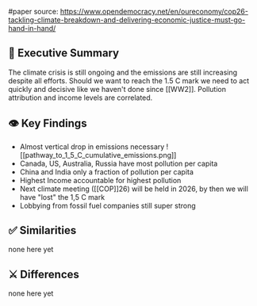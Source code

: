 #paper
source: https://www.opendemocracy.net/en/oureconomy/cop26-tackling-climate-breakdown-and-delivering-economic-justice-must-go-hand-in-hand/
## 📎 Executive Summary
The climate crisis is still ongoing and the emissions are still increasing despite all efforts. Should we want to reach the 1.5 C mark we need to act quickly and decisive like we haven't done since [[WW2]]. Pollution attribution and income levels are correlated.
## 👁️ Key Findings
- Almost vertical drop in emissions necessary
![[pathway_to_1_5_C_cumulative_emissions.png]]
- Canada, US, Australia, Russia have most pollution per capita
- China and India only a fraction of pollution per capita
- Highest Income accountable for highest pollution
- Next climate meeting ([[COP]]26) will be held in 2026, by then we will have "lost" the 1,5 C mark
- Lobbying from fossil fuel companies still super strong
## ✅ Similarities
none here yet
## ⚔️ Differences
none here yet